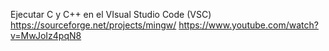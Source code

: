 Ejecutar C y C++ en el VIsual Studio Code (VSC)
https://sourceforge.net/projects/mingw/
https://www.youtube.com/watch?v=MwJoIz4pqN8
